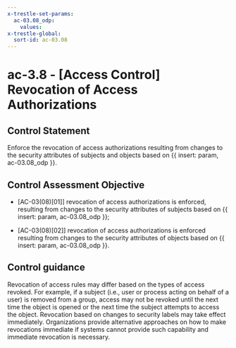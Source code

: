 ```yaml
---
x-trestle-set-params:
  ac-03.08_odp:
    values:
x-trestle-global:
  sort-id: ac-03.08
---
```


# ac-3.8 - \[Access Control\] Revocation of Access Authorizations

## Control Statement

Enforce the revocation of access authorizations resulting from changes to the security attributes of subjects and objects based on {{ insert: param, ac-03.08_odp }}.

## Control Assessment Objective

- \[AC-03(08)[01]\] revocation of access authorizations is enforced, resulting from changes to the security attributes of subjects based on {{ insert: param, ac-03.08_odp }};

- \[AC-03(08)[02]\] revocation of access authorizations is enforced resulting from changes to the security attributes of objects based on {{ insert: param, ac-03.08_odp }}.

## Control guidance

Revocation of access rules may differ based on the types of access revoked. For example, if a subject (i.e., user or process acting on behalf of a user) is removed from a group, access may not be revoked until the next time the object is opened or the next time the subject attempts to access the object. Revocation based on changes to security labels may take effect immediately. Organizations provide alternative approaches on how to make revocations immediate if systems cannot provide such capability and immediate revocation is necessary.
